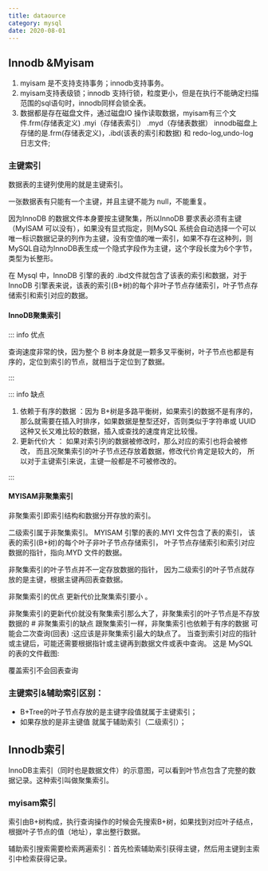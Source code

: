 ```yaml
---
title: dataource
category: mysql
date: 2020-08-01
---
```


## Innodb &Myisam

1. myisam 是不支持支持事务；innodb支持事务。
2. myisam支持表级锁；innodb 支持行锁，粒度更小，但是在执行不能确定扫描范围的sql语句时，innodb同样会锁全表。
3. 数据都是存在磁盘文件，通过磁盘IO 操作读取数据，myisam有三个文件.frm(存储表定义)   .myi（存储表索引） .myd（存储表数据） innodb磁盘上存储的是.frm(存储表定义)，.ibd(该表的索引和数据) 和 redo-log,undo-log日志文件;

### 主键索引

数据表的主键列使用的就是主键索引。 

一张数据表有只能有一个主键，并且主键不能为 null，不能重复。 

因为InnoDB 的数据文件本身要按主键聚集，所以InnoDB 要求表必须有主键（MyISAM 可以没有），如果没有显式指定，则MySQL 系统会自动选择一个可以唯一标识数据记录的列作为主键，没有空值的唯一索引，如果不存在这种列，则MySQL自动为InnoDB表生成一个隐式字段作为主键，这个字段长度为6个字节，类型为长整形。


在 Mysql 中，InnoDB 引擎的表的 .ibd文件就包含了该表的索引和数据，对于 InnoDB 引擎表来说，该表的索引(B+树)的每个非叶子节点存储索引，叶子节点存储索引和索引对应的数据。

#### InnoDB聚集索引

::: info 优点

查询速度非常的快，因为整个 B 树本身就是一颗多叉平衡树，叶子节点也都是有序的，定位到索引的节点，就相当于定位到了数据。

:::

::: info 缺点
 
1. 依赖于有序的数据 ：因为 B+树是多路平衡树，如果索引的数据不是有序的，那么就需要在插入时排序，如果数据是整型还好，否则类似于字符串或 UUID 这种又长又难比较的数据，插入或查找的速度肯定比较慢。 
2. 更新代价大 ： 如果对索引列的数据被修改时，那么对应的索引也将会被修改， 而且况聚集索引的叶子节点还存放着数据，修改代价肯定是较大的， 所以对于主键索引来说，主键一般都是不可被修改的。

:::

#### MYISAM非聚集索引 

非聚集索引即索引结构和数据分开存放的索引。
 
二级索引属于非聚集索引。 MYISAM 引擎的表的.MYI 文件包含了表的索引， 该表的索引(B+树)的每个叶子非叶子节点存储索引， 叶子节点存储索引和索引对应数据的指针，指向.MYD 文件的数据。 

非聚集索引的叶子节点并不一定存放数据的指针， 因为二级索引的叶子节点就存放的是主键，根据主键再回表查数据。 

非聚集索引的优点 更新代价比聚集索引要小 。

非聚集索引的更新代价就没有聚集索引那么大了，非聚集索引的叶子节点是不存放数据的 # 非聚集索引的缺点 跟聚集索引一样，非聚集索引也依赖于有序的数据 可能会二次查询(回表) :这应该是非聚集索引最大的缺点了。 当查到索引对应的指针或主键后，可能还需要根据指针或主键再到数据文件或表中查询。 这是 MySQL 的表的文件截图:

覆盖索引不会回表查询


### 主键索引&辅助索引区别：

- B+Tree的叶子节点存放的是主键字段值就属于主键索引；
- 如果存放的是非主键值 就属于辅助索引（二级索引）；

## Innodb索引

InnoDB主索引（同时也是数据文件）的示意图，可以看到叶节点包含了完整的数据记录。这种索引叫做聚集索引。

### myisam索引

索引由B+树构成，执行查询操作的时候会先搜索B+树，如果找到对应叶子结点，根据叶子节点的值（地址），拿出整行数据。

辅助索引搜索需要检索两遍索引：首先检索辅助索引获得主键，然后用主键到主索引中检索获得记录。



